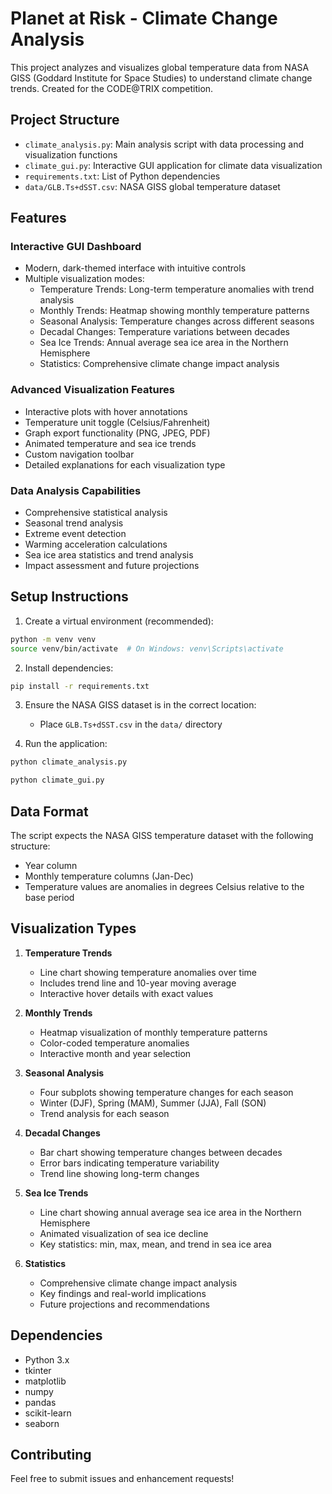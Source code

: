 # Planet at Risk - Climate Change Analysis

This project analyzes and visualizes global temperature data from NASA GISS (Goddard Institute for Space Studies) to understand climate change trends. Created for the CODE@TRIX competition.

## Project Structure
- `climate_analysis.py`: Main analysis script with data processing and visualization functions
- `climate_gui.py`: Interactive GUI application for climate data visualization
- `requirements.txt`: List of Python dependencies
- `data/GLB.Ts+dSST.csv`: NASA GISS global temperature dataset

## Features

### Interactive GUI Dashboard
- Modern, dark-themed interface with intuitive controls
- Multiple visualization modes:
  - Temperature Trends: Long-term temperature anomalies with trend analysis
  - Monthly Trends: Heatmap showing monthly temperature patterns
  - Seasonal Analysis: Temperature changes across different seasons
  - Decadal Changes: Temperature variations between decades
  - Sea Ice Trends: Annual average sea ice area in the Northern Hemisphere
  - Statistics: Comprehensive climate change impact analysis

### Advanced Visualization Features
- Interactive plots with hover annotations
- Temperature unit toggle (Celsius/Fahrenheit)
- Graph export functionality (PNG, JPEG, PDF)
- Animated temperature and sea ice trends
- Custom navigation toolbar
- Detailed explanations for each visualization type

### Data Analysis Capabilities
- Comprehensive statistical analysis
- Seasonal trend analysis
- Extreme event detection
- Warming acceleration calculations
- Sea ice area statistics and trend analysis
- Impact assessment and future projections

## Setup Instructions

1. Create a virtual environment (recommended):
```bash
python -m venv venv
source venv/bin/activate  # On Windows: venv\Scripts\activate
```

2. Install dependencies:
```bash
pip install -r requirements.txt
```

3. Ensure the NASA GISS dataset is in the correct location:
   - Place `GLB.Ts+dSST.csv` in the `data/` directory

4. Run the application:
```bash
python climate_analysis.py
```
```bash
python climate_gui.py
```

## Data Format

The script expects the NASA GISS temperature dataset with the following structure:
- Year column
- Monthly temperature columns (Jan-Dec)
- Temperature values are anomalies in degrees Celsius relative to the base period

## Visualization Types

1. **Temperature Trends**
   - Line chart showing temperature anomalies over time
   - Includes trend line and 10-year moving average
   - Interactive hover details with exact values

2. **Monthly Trends**
   - Heatmap visualization of monthly temperature patterns
   - Color-coded temperature anomalies
   - Interactive month and year selection

3. **Seasonal Analysis**
   - Four subplots showing temperature changes for each season
   - Winter (DJF), Spring (MAM), Summer (JJA), Fall (SON)
   - Trend analysis for each season

4. **Decadal Changes**
   - Bar chart showing temperature changes between decades
   - Error bars indicating temperature variability
   - Trend line showing long-term changes

5. **Sea Ice Trends**
   - Line chart showing annual average sea ice area in the Northern Hemisphere
   - Animated visualization of sea ice decline
   - Key statistics: min, max, mean, and trend in sea ice area

6. **Statistics**
   - Comprehensive climate change impact analysis
   - Key findings and real-world implications
   - Future projections and recommendations

## Dependencies
- Python 3.x
- tkinter
- matplotlib
- numpy
- pandas
- scikit-learn
- seaborn

## Contributing
Feel free to submit issues and enhancement requests!
